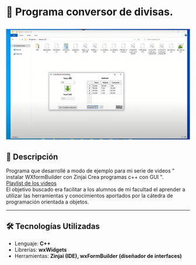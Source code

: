 # 📌 Programa conversor de divisas.
![imagen del sitio](github.png)
---

## 📝 Descripción
Programa que desarrollé a modo de ejemplo para mi serie de videos " instalar WXformBuilder con Zinjai Crea programas c++ con GUI ".  
[Playlist de los videos](https://www.youtube.com/playlist?list=PLiPraAn9feYyVckTARb40x89s492QVq-Z)  
El objetivo buscado era facilitar a los alumnos de mi facultad el aprender a utilizar las herramientas y conocimientos aportados por la cátedra de programación orientada a objetos.

---

## 🛠 Tecnologías Utilizadas
- Lenguaje: **C++**
- Librerías: **wxWidgets**
- Herramientas: **Zinjai (IDE), wxFormBuilder (diseñador de interfaces)**
